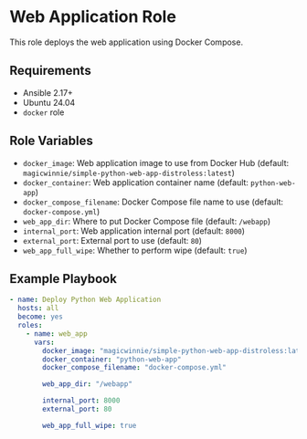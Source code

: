 # Web Application Role

This role deploys the web application using Docker Compose.

## Requirements

- Ansible 2.17+
- Ubuntu 24.04
- `docker` role

## Role Variables

- `docker_image`: Web application image to use from Docker Hub (default: `magicwinnie/simple-python-web-app-distroless:latest`)
- `docker_container`: Web application container name (default: `python-web-app`)
- `docker_compose_filename`: Docker Compose file name to use (default: `docker-compose.yml`)
- `web_app_dir`: Where to put Docker Compose file (default: `/webapp`)
- `internal_port`: Web application internal port (default: `8000`)
- `external_port`: External port to use (default: `80`)
- `web_app_full_wipe`: Whether to perform wipe (default: `true`)

## Example Playbook

```yaml
- name: Deploy Python Web Application
  hosts: all
  become: yes
  roles:
    - name: web_app
      vars:
        docker_image: "magicwinnie/simple-python-web-app-distroless:latest"
        docker_container: "python-web-app"
        docker_compose_filename: "docker-compose.yml"

        web_app_dir: "/webapp"

        internal_port: 8000
        external_port: 80

        web_app_full_wipe: true
```
